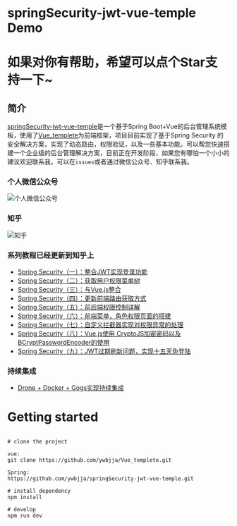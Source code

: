 # springSecurity-jwt-vue-temple Demo
# 如果对你有帮助，希望可以点个Star支持一下~
## 简介
[springSecurity-jwt-vue-temple](https://github.com/ywbjja/springSecurity-jwt-vue-temple)是一个基于Spring Boot+Vue的后台管理系统模板，使用了[Vue_templete](https://github.com/ywbjja/Vue_templete)为前端框架，项目目前实现了基于Spring Security 的安全解决方案，实现了动态路由，权限验证，以及一些基本功能。可以帮您快速搭建一个企业级的后台管理解决方案，目前正在开发阶段，如果您有哪怕一个小小的建议欢迎联系我，可以在`issues`或者通过微信公众号、知乎联系我。
### 个人微信公众号
![个人微信公众号](https://i.imgur.com/9cdsEWT.jpg)

### 知乎
![知乎](https://i.imgur.com/2RtBYZm.png)

### 系列教程已经更新到知乎上

- [Spring Security（一）：整合JWT实现登录功能](https://zhuanlan.zhihu.com/p/54844487)
- [Spring Security（二）：获取用户权限菜单树](https://zhuanlan.zhihu.com/p/54845240)
- [Spring Security（三）：与Vue.js整合](https://zhuanlan.zhihu.com/p/54845426)
- [Spring Security（四）：更新前端路由获取方式](https://zhuanlan.zhihu.com/p/55203657)
- [Spring Security（五）：前后端权限控制详解](https://zhuanlan.zhihu.com/p/55392971)
- [Spring Security（六）：前端菜单，角色权限页面的搭建](https://zhuanlan.zhihu.com/p/55823589)
- [Spring Security（七）：自定义拦截器实现对权限异常的处理](https://zhuanlan.zhihu.com/p/55900345)
- [Spring Security（八）：Vue.js使用 CryptoJS加密密码以及BCryptPasswordEncoder的使用](https://zhuanlan.zhihu.com/p/56252316)
- [Spring Security（九）：JWT过期刷新问题，实现十五天免登陆](https://zhuanlan.zhihu.com/p/57608281)

### 持续集成
- [Drone + Docker + Gogs实现持续集成](https://zhuanlan.zhihu.com/p/108842332)

# Getting started

```

# clone the project

vue:
git clone https://github.com/ywbjja/Vue_templete.git

Spring:
https://github.com/ywbjja/springSecurity-jwt-vue-temple.git
	
# install dependency
npm install
	
# develop
npm run dev
	
```
